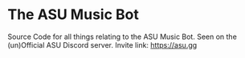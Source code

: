 # The ASU Music Bot
Source Code for all things relating to the ASU Music Bot. Seen on the (un)Official ASU Discord server.
Invite link: https://asu.gg
